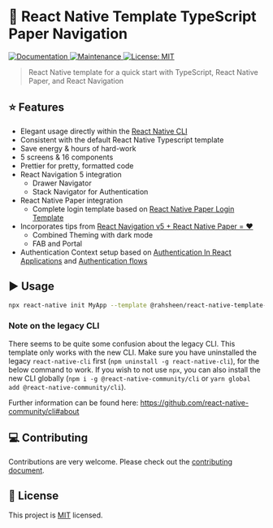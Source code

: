 # :muscle: React Native Template TypeScript Paper Navigation

<p>
  <a href="https://github.com/rahsheen/react-native-template-ts-paper-navigation#readme">
    <img alt="Documentation" src="https://img.shields.io/badge/documentation-yes-brightgreen.svg" target="_blank" />
  </a>
  <a href="https://github.com/rahsheen/react-native-template-ts-paper-navigation/graphs/commit-activity">
    <img alt="Maintenance" src="https://img.shields.io/badge/Maintained%3F-yes-green.svg" target="_blank" />
  </a>
  <a href="https://github.com/rahsheen/react-native-template-ts-paper-navigation/blob/main/LICENSE">
    <img alt="License: MIT" src="https://img.shields.io/badge/License-MIT-yellow.svg" target="_blank" />
  </a>
</p>

> React Native template for a quick start with TypeScript, React Native Paper, and React Navigation


## :star: Features

- Elegant usage directly within the [React Native CLI](https://github.com/react-native-community/cli)
- Consistent with the default React Native Typescript template
- Save energy & hours of hard-work
- 5 screens & 16 components
- Prettier for pretty, formatted code
- React Navigation 5 integration
  - Drawer Navigator
  - Stack Navigator for Authentication
- React Native Paper integration
  - Complete login template based on [React Native Paper Login Template
](https://github.com/callstack/react-native-paper-login-template)
- Incorporates tips from [React Navigation v5 + React Native Paper = :heart:](https://reactnavigation.org/blog/2020/01/29/using-react-navigation-5-with-react-native-paper)
  - Combined Theming with dark mode
  - FAB and Portal
- Authentication Context setup based on [Authentication In React Applications](https://kentcdodds.com/blog/authentication-in-react-applications) and [Authentication flows](https://reactnavigation.org/docs/auth-flow)

## :arrow_forward: Usage

```sh
npx react-native init MyApp --template @rahsheen/react-native-template-ts-paper-navigation
```

### Note on the legacy CLI
There seems to be quite some confusion about the legacy CLI. This template only works with the new CLI. Make sure you have uninstalled the legacy `react-native-cli` first (`npm uninstall -g react-native-cli`), for the below command to work. If you wish to not use `npx`, you can also install the new CLI globally (`npm i -g @react-native-community/cli` or `yarn global add @react-native-community/cli`).

Further information can be found here: https://github.com/react-native-community/cli#about

## :computer: Contributing

Contributions are very welcome. Please check out the [contributing document](CONTRIBUTING.md).

## :bookmark: License

This project is [MIT](LICENSE) licensed.
